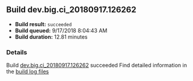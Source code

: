 ## Build dev.big.ci_20180917.126262
- **Build result:** `succeeded`
- **Build queued:** 9/17/2018 8:04:43 AM
- **Build duration:** 12.81 minutes
### Details
Build [dev.big.ci_20180917.126262](https://winappstudio.visualstudio.com/web/build.aspx?pcguid=a4ef43be-68ce-4195-a619-079b4d9834c2&builduri=vstfs%3a%2f%2f%2fBuild%2fBuild%2f26262) succeeded
Find detailed information in the [build log files](https://uwpctdiags.blob.core.windows.net/buildlogs/dev.big.ci_20180917.126262_logs.zip)
